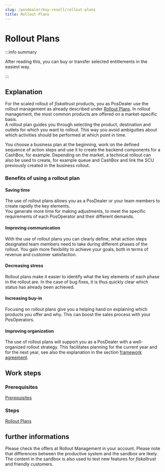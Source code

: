 ```yaml
---
slug: /posdealer/buy-resell/rollout-plans
title: Rollout Plans
---
```

# Rollout Plans

:::info summary

After reading this, you can buy or transfer selected entitlements in the easiest way.

:::

## Explanation

For the scaled rollout of _fiskaltrust_ products, you as PosDealer use the rollout management as already described under [Rollout Plans](../getting-started/my-first-cashbox.md). In rollout management, the most common products are offered on a market-specific basis.  
A rollout plan guides you through selecting the product, destination and outlets for which you want to rollout. This way you avoid ambiguities about which activities should be performed at which point in time.

You choose a business plan at the beginning, work on the defined sequence of action steps and use it to create the backend components for a CashBox, for example. Depending on the market, a technical rollout can also be used to create, for example queue and CashBox and link the SCU previously created in the business rollout.

### Benefits of using a rollout plan

#### Saving time

The use of rollout plans allows you as a PosDealer or your team members to create rapidly the key elements.  
You generate more time for making adjustments, to meet the specific requirements of each PosOperator and their different demands.

#### Improving communication

With the use of rollout plans you can clearly define, what action steps designated team members need to take during different phases of the rollout.
You gain more flexibility to achieve your goals, both in terms of revenue and customer satisfaction.

#### Decreasing stress 

Rollout plans make it easier to identify what the key elements of each phase in the rollout are.
In the case of bug fixes, it is thus quickly clear which status has already been achieved.

#### Increasing buy-in

Focusing on rollout plans give you a helping hand on explaining which products you offer and why. 
This can boost the sales process with your PosOperators.

#### Improving organization 

The use of rollout plans will support you as a PosDealer with a well-organized rollout strategy.
This facilitates planning for the current year and for the next year, see also the explanation in the section [framework agreement](../buy-resell/framework-agreement).

## Work steps

### Prerequisites
[Prerequisites](../getting-started/my-first-cashbox#prerequisites)

### Steps
[Rollout Plans](../getting-started/my-first-cashbox#prerequisites)

## further informations

Please check the offers at Rollout Management in your account.
Please note that differences between the productive system and the sandbox are likely.
The content in the sandbox is also used to test new features for _fiskaltrust_ and friendly customers.